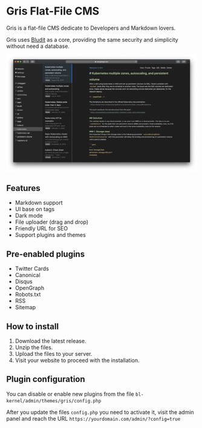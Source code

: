 # Gris Flat-File CMS
Gris is a flat-file CMS dedicate to Developers and Markdown lovers.

Gris uses [Bludit](https://www.bludit.com) as a core, providing the same security and simplicity without need a database.

![Gris CMS](gris-cms.png)

## Features
- Markdown support
- UI base on tags
- Dark mode
- File uploader (drag and drop)
- Friendly URL for SEO
- Support plugins and themes

## Pre-enabled plugins
- Twitter Cards
- Canonical
- Disqus
- OpenGraph
- Robots.txt
- RSS
- Sitemap

## How to install
1. Download the latest release.
2. Unzip the files.
3. Upload the files to your server.
4. Visit your website to proceed with the installation.

## Plugin configuration
You can disable or enable new plugins from the file `bl-kernel/admin/themes/gris/config.php`

After you update the files `config.php` you need to activate it, visit the admin panel and reach the URL `https://yourdomain.com/admin/?config=true`